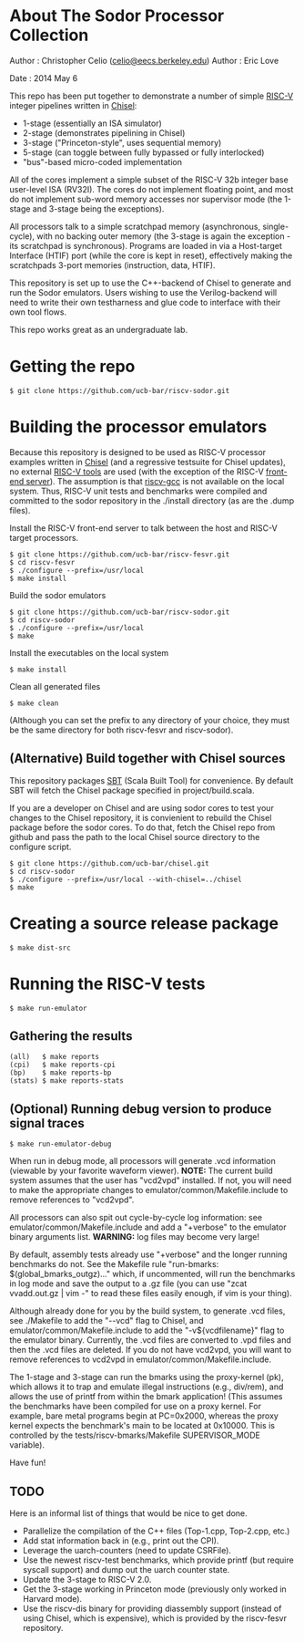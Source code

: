 About The Sodor Processor Collection
====================================

Author : Christopher Celio (celio@eecs.berkeley.edu)
Author : Eric Love

Date   : 2014 May 6
 

This repo has been put together to demonstrate a number of simple [RISC-V](http://riscv.org)
integer pipelines written in [Chisel](http://chisel.eecs.berkeley.edu):

* 1-stage (essentially an ISA simulator)
* 2-stage (demonstrates pipelining in Chisel)
* 3-stage ("Princeton-style", uses sequential memory)
* 5-stage (can toggle between fully bypassed or fully interlocked)
* "bus"-based micro-coded implementation


All of the cores implement a simple subset of the RISC-V 32b integer base
user-level ISA (RV32I).  The cores do not implement floating point, and most do
not implement sub-word memory accesses nor supervisor mode (the 1-stage and
3-stage being the exceptions).

All processors talk to a simple scratchpad memory (asynchronous,
single-cycle), with no backing outer memory (the 3-stage is again the exception
\- its scratchpad is synchronous). Programs are loaded in via a Host-target
Interface (HTIF) port (while the core is kept in reset), effectively making the
scratchpads 3-port memories (instruction, data, HTIF).

This repository is set up to use the C++-backend of Chisel to generate and run
the Sodor emulators.  Users wishing to use the Verilog-backend will need to
write their own testharness and glue code to interface with their own tool
flows.

This repo works great as an undergraduate lab.



Getting the repo
================

    $ git clone https://github.com/ucb-bar/riscv-sodor.git


Building the processor emulators
================================

Because this repository is designed to be used as RISC-V processor
examples written in [Chisel](http://chisel.eecs.berkeley.edu) (and a regressive testsuite for Chisel updates),
no external [RISC-V tools](http://riscv.org) are used (with the exception of the RISC-V [front-end server](https://github.com/ucb-bar/riscv-fesvr)). 
The assumption is that [riscv-gcc](https://github.com/ucb-bar/riscv-gcc) is not
available on the local system.  Thus, RISC-V unit tests and benchmarks were
compiled and committed to the sodor repository in the ./install directory (as are the .dump files). 


Install the RISC-V front-end server to talk between the host and RISC-V target processors.

    $ git clone https://github.com/ucb-bar/riscv-fesvr.git
    $ cd riscv-fesvr
    $ ./configure --prefix=/usr/local
    $ make install
 
Build the sodor emulators

    $ git clone https://github.com/ucb-bar/riscv-sodor.git
    $ cd riscv-sodor
    $ ./configure --prefix=/usr/local
    $ make

Install the executables on the local system

    $ make install

Clean all generated files

    $ make clean


(Although you can set the prefix to any directory of your choice, they must be
the same directory for both riscv-fesvr and riscv-sodor).

(Alternative) Build together with Chisel sources
------------------------------------------------
 
This repository packages [SBT](http://github.com/harrah/xsbt/wiki/Getting-Started-Setup) 
(Scala Built Tool) for convenience.  By default SBT will fetch the Chisel
package specified in project/build.scala.

If you are a developer on Chisel and are using sodor cores to test your changes
to the Chisel repository, it is convienient to rebuild the Chisel package before
the sodor cores. To do that, fetch the Chisel repo from github and pass the
path to the local Chisel source directory to the configure script.

    $ git clone https://github.com/ucb-bar/chisel.git
    $ cd riscv-sodor
    $ ./configure --prefix=/usr/local --with-chisel=../chisel
    $ make

Creating a source release package
=================================

    $ make dist-src


Running the RISC-V tests
========================

    $ make run-emulator

Gathering the results
---------------------

    (all)   $ make reports
    (cpi)   $ make reports-cpi
    (bp)    $ make reports-bp
    (stats) $ make reports-stats

(Optional) Running debug version to produce signal traces
---------------------------------------------------------

    $ make run-emulator-debug
 
When run in debug mode, all processors will generate .vcd information (viewable
by your favorite waveform viewer). **NOTE:** The current build system assumes
that the user has "vcd2vpd" installed.  If not, you will need to make the
appropriate changes to emulator/common/Makefile.include to remove references to
"vcd2vpd".
 
All processors can also spit out cycle-by-cycle log information: see
emulator/common/Makefile.include and add a "+verbose" to the emulator binary
arguments list. **WARNING:** log files may become very large!

By default, assembly tests already use "+verbose" and the longer running
benchmarks do not. See the Makefile rule "run-bmarks:
$(global\_bmarks\_outgz)..." which, if uncommented, will run the benchmarks in
log mode and save the output to a .gz file (you can use "zcat vvadd.out.gz |
vim -" to read these files easily enough, if vim is your thing).

Although already done for you by the build system, to generate .vcd files, see
./Makefile to add the "--vcd" flag to Chisel, and
emulator/common/Makefile.include to add the "-v${vcdfilename}" flag to the
emulator binary. Currently, the .vcd files are converted to .vpd files and then
the .vcd files are deleted. If you do not have vcd2vpd, you will want to remove
references to vcd2vpd in emulator/common/Makefile.include. 

The 1-stage and 3-stage can run the bmarks using the proxy-kernel (pk),
which allows it to trap and emulate illegal instructions (e.g., div/rem), and
allows the use of printf from within the bmark application! (This assumes the
benchmarks have been compiled for use on a proxy kernel. For example, bare
metal programs begin at PC=0x2000, whereas the proxy kernel expects the
benchmark's main to be located at 0x10000. This is controlled by the
tests/riscv-bmarks/Makefile SUPERVISOR\_MODE variable).

Have fun!

TODO
----

Here is an informal list of things that would be nice to get done.

* Parallelize the compilation of the C++ files (Top-1.cpp, Top-2.cpp, etc.)
* Add stat information back in (e.g., print out the CPI).
* Leverage the uarch-counters (need to update CSRFile).
* Use the newest riscv-test benchmarks, which provide printf (but require
  syscall support) and dump out the uarch counter state.
* Update the 3-stage to RISC-V 2.0.
* Get the 3-stage working in Princeton mode (previously only worked in 
  Harvard mode).
* Use the riscv-dis binary for providing diassembly support (instead of using
  Chisel, which is expensive), which is provided by the riscv-fesvr repository.

